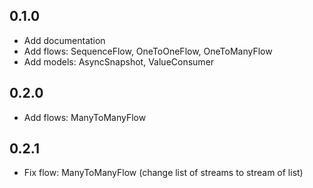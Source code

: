 ## 0.1.0

- Add documentation
- Add flows: SequenceFlow, OneToOneFlow, OneToManyFlow
- Add models: AsyncSnapshot, ValueConsumer

## 0.2.0

- Add flows: ManyToManyFlow
 
## 0.2.1

- Fix flow: ManyToManyFlow (change list of streams to stream of list)
